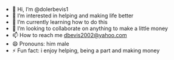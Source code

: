- 👋 Hi, I’m @dolerbevis1
- 👀 I’m interested in helping and making life better
- 🌱 I’m currently learning how to do this
- 💞️ I’m looking to collaborate on anything to make a little money
- 📫 How to reach me dbevis2002@yahoo.com
- 😄 Pronouns: him male
- ⚡ Fun fact: i enjoy helping, being a part and making money

<!---
dolerbevis1/dolerbevis1 is a ✨ special ✨ repository because its `README.md` (this file) appears on your GitHub profile.
You can click the Preview link to take a look at your changes.
--->
